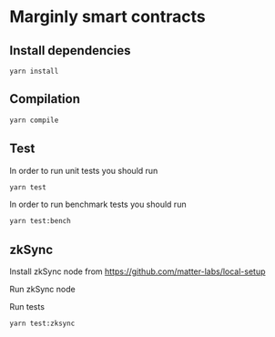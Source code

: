 # Marginly smart contracts

## Install dependencies

```
yarn install
```

## Compilation

```bash
yarn compile
```

## Test

In order to run unit tests you should run

```bash
yarn test
```

In order to run benchmark tests you should run

```bash
yarn test:bench
```

## zkSync

Install zkSync node from https://github.com/matter-labs/local-setup

Run zkSync node

Run tests

```bash
yarn test:zksync
```
